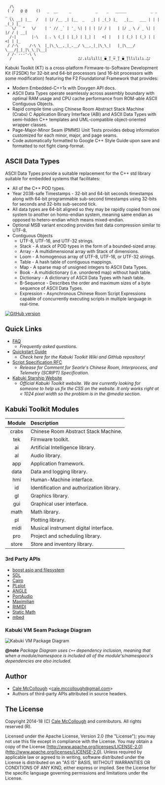 
```
  /\
 ( /   @ @    ()   _  __     _           _    _   _____           _ _    _ _   
  \\ __| |__  /   | |/ /__ _| |__  _   _| | _(_) |_   _|__   ___ | | | _(_) |_
   \/   "   \/    | ' // _` | '_ \| | | | |/ / |   | |/ _ \ / _ \| | |/ / | __|
  /-|       |-\   | . \ (_| | |_) | |_| |   <| |   | | (_) | (_) | |   <| | |_
 / /-\     /-\ \  |_|\_\__,_|_.__/ \__,_|_|\_\_|   |_|\___/ \___/|_|_|\_\_|\__|
 / /-`---'-\ \  
  /         \                    ♫♪.ılılıll|̲̅̅●̲̅̅|̲̅̅=̲̅̅|̲̅̅●̲̅̅|llılılı.♫♪
```

Kabuki Toolkit (KT) is a cross-platform Firmware-to-Software Development Kit (F2SDK) for 32-bit and 64-bit processors (and 16-bit processors with some modification) featuring the F2 Foundational Framework that provides:

* Modern Embedded-C++1x with Doxygen API docs.
* ASCII Data Types operate seamlessly across assembly boundary with optimal RAM usage and CPU cache performance from ROM-able ASCII Contiguous Objects.
* Rapid compile time using Chinese Room Abstract Stack Machine (Crabs) C Application Binary Interface (ABI) and ASCII Data Types with semi-hidden C++ templates and UML-compatible object-oriented wrapper classes.
* Page-Major-Minor Seam (PMMS) Unit Tests provides debug information customized for each minor, major, and page seams.
* Code automatically formatted to Google C++ Style Guide upon save and formatted to not fight clang-format.

## ASCII Data Types

ASCII Data Types provide a suitable replacement for the C++ std library suitable for embedded systems that facilitates:

* All of the C++ POD types.
* Year 2038-safe Timestamps - 32-bit and 64-bit seconds timestamps along with 64-bit programmable sub-second timestamps using 32-bits for seconds and 32-bits sub-second tick.
* All data types are 64-bit aligned so they may be rapidly copied from one system to another on homo-endian system, meaning same endian as opposed to hetero-endian which means mixed-endian.
* Optional MSB variant encoding provides fast data compression similar to UTF-8.
* Contiguous Objects
  * UTF-8, UTF-16, and UTF-32 strings.
  * Stack - A stack of POD types in the form of a bounded-sized array.
  * Array - A multidimensional array with Stack of dimensions.
  * Loom - A homogenous array of UTF-8, UTF-16, or UTF-32 strings.
  * Table - A hash table of contiguous mappings.
  * Map - A sparse map of unsigned integers to ASCII Data Types.
  * Book - A multidictionary (i.e. unordered map) without hash table.
  * Dictionary - A dictionary of ASCII Data Types with hash table.
  * B-Sequence - Describes the order and maximum sizes of a byte sequence of ASCII Data Types.
  * Expression - Asynchronous Chinese Room Script Expressions capable of concurrently executing scripts in multiple language in real-time.

[![GitHub version](https://badge.fury.io/gh/kabuki-starship%2Fkabuki-toolkit.svg)](https://badge.fury.io/gh/kabuki-starship%2Fkabuki-toolkit)

## Quick Links

* [FAQ](https://github.com/kabuki-starship/kabuki-toolkit/blob/master/docs/faq.md)
  - *Frequently asked questions.*
* [Quickstart Guide](https://github.com/kabuki-starship/kabuki-toolkit/blob/master/docs/quickstart-guide.md)
  - *Check here for the Kabuki Toolkit Wiki and GitHub repository!*
* [Script Specification RFC](https://github.com/kabuki-starship/script/wiki/SCRIPT-Specification-RFC)
  - *Release for Comment for Searle's Chinese Room, Interprocess, and Telemetry (SCRIPT) Specification.*
* [Kabuki Starship Website](https://kabuki-starship.github.io/)
  - *Official Kabuki Toolkit website. We are currently looking for someone to help us fix the CSS on the website. It only works right at < 1024 pixel width so the problem is in the @media section.*

## Kabuki Toolkit Modules

| Module | Description |
|:------:|:------------|
| crabs  | Chinese Room Abstract Stack Machine. |
| tek    | Firmware toolkit. |
| ai     | Artificial Intelligence library. |
| al     | Audio library. |
| app    | Application framework. |
| data   | Data and logging library. |
| hmi    | Human-Machine interface. |
| id     | Identification and authorization library. |
| gl     | Graphics library. |
| gui    | Graphical user interface. |
| math   | Math library. |
| pl     | Plotting library. |
| midi   | Musical instrument digital interface. |
| pro    | Project and scheduling library. |
| store  | Store and inventory library. |

### 3rd Party APIs

* [boost asio and filesystem](https://www.boost.org/)
* [SDL](https://www.libsdl.org/)
* [Cairo](https://www.cairographics.org/)
* [PLplot](https://github.com/PLplot/PLplot)
* [ANGLE](https://github.com/google/angle)
* [PortAudio](http://www.portaudio.com/)
* [Maximilian](https://github.com/micknoise/Maximilian)
* [RtMIDI](https://github.com/thestk/rtmidi)
* [Static Math](https://github.com/Morwenn/static_math)
* [mbed](https://www.mbed.com/en/)

### Kabuki VM Seam Package Diagram

![Kabuki VM Package Diagram](https://raw.githubusercontent.com/kabuki-starship/kabuki-toolkit/master/docs/kabuki_vm_package_diagram.jpg)

**@note** *Package Diagram uses `C++` dependency inclusion, meaning that when a module/namespace is included all of the module's/namespace's dependencies are also included.*

## Author

* [Cale McCollough](https://calemccollough.github.io) <[cale.mccollough@gmail.com](mailto:cale.mccollough@gmail.com)>
* Authors of third-party APIs attributed in source headers.

## The License

Copyright 2014-18 (C) [Cale McCollough](mailto:calemccollough@gmail.com) and contributors. All rights reserved (R).

Licensed under the Apache License, Version 2.0 (the "License"); you may not use this file except in compliance with the License. You may obtain a copy of the License [http://www.apache.org/licenses/LICENSE-2.0](http://www.apache.org/licenses/LICENSE-2.0). Unless required by applicable law or agreed to in writing, software distributed under the License is distributed on an "AS IS" BASIS, WITHOUT WARRANTIES OR CONDITIONS OF ANY KIND, either express or implied. See the License for the specific language governing permissions and limitations under the License.
